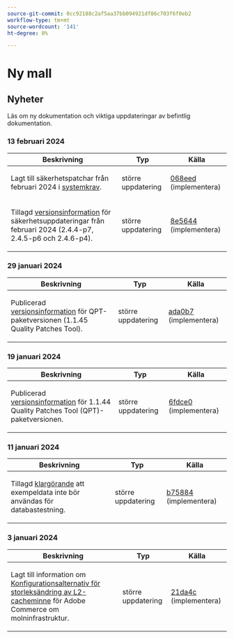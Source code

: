 ```yaml
---
source-git-commit: 0cc92188c2af5aa37bb094921df86c703f6f0eb2
workflow-type: tm+mt
source-wordcount: '141'
ht-degree: 0%

---
```

# Ny mall

## Nyheter

Läs om ny dokumentation och viktiga uppdateringar av befintlig dokumentation.

### 13 februari 2024

<table style="table-layout:auto;">
  <thead>
    <tr>
      <th>Beskrivning</th>
      <th>Typ</th>
      <th>Källa</th>
    </tr>
  </thead>
  <tbody>
    <tr>
      <td><p>Lagt till säkerhetspatchar från februari 2024 i <a href="https://experienceleague.adobe.com/docs/commerce-operations/installation-guide/system-requirements.html">systemkrav</a>.</p>
</td>
      <td>större uppdatering</td>
      <td><a href="https://github.com/AdobeDocs/commerce-operations.en/commit/068eed591b461ba6c91b0e3d517dc712215c6b33">068eed</a> (implementera)</td>
    </tr>
    <tr>
      <td><p>Tillagd <a href="https://experienceleague.adobe.com/docs/commerce-operations/release/notes/overview.html">versionsinformation</a> för säkerhetsuppdateringar från februari 2024 (2.4.4-p7, 2.4.5-p6 och 2.4.6-p4).</p>
</td>
      <td>större uppdatering</td>
      <td><a href="https://github.com/AdobeDocs/commerce-operations.en/commit/8e5644951114daa5d0841b7fdd32ce37b9803118">8e5644</a> (implementera)</td>
    </tr>
  </tbody>
</table><!-- date_group -->

### 29 januari 2024

<table style="table-layout:auto;">
  <thead>
    <tr>
      <th>Beskrivning</th>
      <th>Typ</th>
      <th>Källa</th>
    </tr>
  </thead>
  <tbody>
    <tr>
      <td><p>Publicerad <a href="https://experienceleague.adobe.com/docs/commerce-operations/tools/quality-patches-tool/release-notes.html">versionsinformation</a> för QPT-paketversionen (1.1.45 Quality Patches Tool).</p>
</td>
      <td>större uppdatering</td>
      <td><a href="https://github.com/AdobeDocs/commerce-operations.en/commit/ada0b7f8aaa727aebf86dca8b569eb71d41e5ded">ada0b7</a> (implementera)</td>
    </tr>
  </tbody>
</table>

### 19 januari 2024

<table style="table-layout:auto;">
  <thead>
    <tr>
      <th>Beskrivning</th>
      <th>Typ</th>
      <th>Källa</th>
    </tr>
  </thead>
  <tbody>
    <tr>
      <td><p>Publicerad <a href="https://experienceleague.adobe.com/docs/commerce-operations/tools/quality-patches-tool/release-notes.html">versionsinformation</a> för 1.1.44 Quality Patches Tool (QPT)-paketversionen.</p>
</td>
      <td>större uppdatering</td>
      <td><a href="https://github.com/AdobeDocs/commerce-operations.en/commit/6fdce049c64ff7e93bf4de497d7e61ad36b0064b">6fdce0</a> (implementera)</td>
    </tr>
  </tbody>
</table>

### 11 januari 2024

<table style="table-layout:auto;">
  <thead>
    <tr>
      <th>Beskrivning</th>
      <th>Typ</th>
      <th>Källa</th>
    </tr>
  </thead>
  <tbody>
    <tr>
      <td><p>Tillagd <a href="https://experienceleague.adobe.com/docs/commerce-operations/installation-guide/next-steps/sample-data/overview.html">klargörande</a> att exempeldata inte bör användas för databastestning.</p>
</td>
      <td>större uppdatering</td>
      <td><a href="https://github.com/AdobeDocs/commerce-operations.en/commit/b75884de62f0f4a9000f422a4b68870c5b30d803">b75884</a> (implementera)</td>
    </tr>
  </tbody>
</table>

### 3 januari 2024

<table style="table-layout:auto;">
  <thead>
    <tr>
      <th>Beskrivning</th>
      <th>Typ</th>
      <th>Källa</th>
    </tr>
  </thead>
  <tbody>
    <tr>
      <td><p>Lagt till information om <a href="https://experienceleague.adobe.com/docs/commerce-operations/implementation-playbook/best-practices/planning/redis-service-configuration.html">Konfigurationsalternativ för storleksändring av L2-cacheminne</a> för Adobe Commerce om molninfrastruktur.</p>
</td>
      <td>större uppdatering</td>
      <td><a href="https://github.com/AdobeDocs/commerce-operations.en/commit/21da4c22744dbb3b27b0dbe184b946788748a52e">21da4c</a> (implementera)</td>
    </tr>
  </tbody>
</table><!-- date_group --><!-- month_group --><!-- year_group -->

